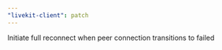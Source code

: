 ```yaml
---
"livekit-client": patch
---
```


Initiate full reconnect when peer connection transitions to failed
